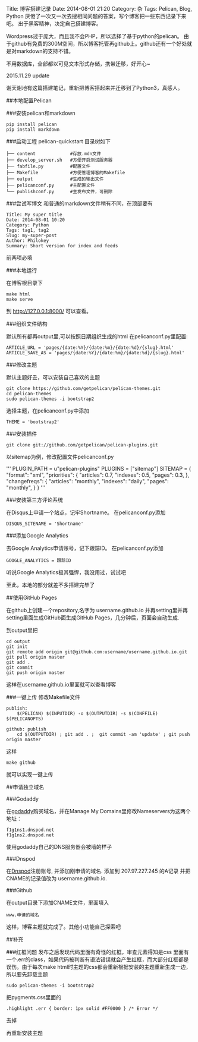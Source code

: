 Title: 博客搭建记录
Date: 2014-08-01 21:20
Category: 杂
Tags: Pelican, Blog, Python
厌倦了一次又一次去搜相同问题的答案，写个博客把一些东西记录下来吧。
出于黑客精神，决定自己搭建博客。

Wordpress过于庞大，而且我不会PHP，所以选择了基于python的pelican。
由于github有免费的300M空间，所以博客托管再github上。github还有一个好处就是对markdown的支持不错。

不用数据库，全部都以可见文本形式存储，携带迁移，好开心~

2015.11.29 update

谢天谢地有这篇搭建笔记，重新把博客搭起来并迁移到了Python3，真感人。

##本地配置Pelican

###安装pelican和markdown
    
    pip install pelican
    pip install markdown
    
###启动工程
    pelican-quickstart
目录树如下

    ├── content             #存放.mdn文件
    ├── develop_server.sh   #方便开启测试服务器
    ├── fabfile.py          #配置文件
    ├── Makefile            #方便管理博客的Makefile
    ├── output              #生成的输出文件
    ├── pelicanconf.py      #主配置文件
    └── publishconf.py      #主发布文件，可删除

###尝试写博文
和普通的markdown文件稍有不同，在顶部要有

    Title: My super title
    Date: 2014-08-01 10:20
    Category: Python
    Tags: tag1, tag2
    Slug: my-super-post
    Author: Philokey
    Summary: Short version for index and feeds
前两项必填

###本地运行

在博客根目录下
```
make html
make serve
```
到 http://127.0.0.1:8000/ 可以查看。

###组织文件结构

默认所有都再output里,可以按照日期组织生成的html
在pelicanconf.py里配置:
    
    ARTICLE_URL = 'pages/{date:%Y}/{date:%m}/{date:%d}/{slug}.html'
    ARTICLE_SAVE_AS = 'pages/{date:%Y}/{date:%m}/{date:%d}/{slug}.html'


###修改主题

默认主题好丑，可以安装自己喜欢的主题
```
git clone https://github.com/getpelican/pelican-themes.git
cd pelican-themes
sudo pelican-themes -i bootstrap2
```

选择主题，在pelicanconf.py中添加

    THEME = 'bootstrap2'

###安装插件

 ```
 git clone git://github.com/getpelican/pelican-plugins.git
 ```

 以sitemap为例，修改配置文件pelicanconf.py

'''
PLUGIN_PATH = u"pelican-plugins"
PLUGINS = ["sitemap"]
SITEMAP = {
    "format": "xml",
    "priorities": {
        "articles": 0.7,
        "indexes": 0.5,
        "pages": 0.3,
    },
    "changefreqs": {
        "articles": "monthly",
        "indexes": "daily",
        "pages": "monthly",
    }
}
'''

###安装第三方评论系统

在Disqus上申请一个站点，记牢Shortname。 在pelicanconf.py添加

    DISQUS_SITENAME = 'Shortname'

###添加Google Analytics

去Google Analytics申请账号，记下跟踪ID。 在pelicanconf.py添加

    GOOGLE_ANALYTICS = 跟踪ID

听说Google Analytics极其强悍，我没用过，试试吧

至此，本地的部分就差不多搭建完毕了

##使用GitHub Pages

在github上创建一个repository,名字为 username.github.io 并再setting里并再setting里面生成GitHub面生成GitHub Pages，几分钟后，页面会自动生成.

到output里把
```
cd output
git init
git remote add origin git@github.com:username/username.github.io.git
git pull origin master
git add .
git commit
git push origin master 
```
这样在username.github.io里面就可以查看博客

###一键上传
修改Makefile文件

    publish:
    	$(PELICAN) $(INPUTDIR) -o $(OUTPUTDIR) -s $(CONFFILE) $(PELICANOPTS)
    
    github: publish
    	cd $(OUTPUTDIR) ; git add . ;  git commit -am 'update' ; git push origin master

这样

    make github 
就可以实现一键上传

##申请独立域名

###Godaddy

在[godaddy][1]购买域名，并在Manage My Domains里修改Nameservers为这两个地址：
    
    f1g1ns1.dnspod.net
    f1g1ns2.dnspod.net
使用godaddy自己的DNS服务器会被墙的样子

###Dnspod

在[Dnspod][2]注册账号, 并添加刚申请的域名.
添加到 207.97.227.245 的A记录
并把CNAME的记录值改为 username.github.io.

###Github

在output目录下添加CNAME文件，里面填入
    
    www.申请的域名

这样，博客主题就完成了。其他小功能自己探索吧

##补充

###红框问题
发布之后发现代码里面有奇怪的红框，审查元素得知是css 里面有一个.err的class，如果代码被判断有语法错误就会产生红框，而大部分红框都是误伤。由于每次make html时主题的css都会重新根据安装的主题重新生成一边，所以要先卸载主题

    sudo pelican-themes -i bootstrap2
    
把pygments.css里面的
```
.highlight .err { border: 1px solid #FF0000 } /* Error */
```
去掉

再重新安装主题

  [1]: http://godaddy.com/
  [2]: https://www.dnspod.cn/
